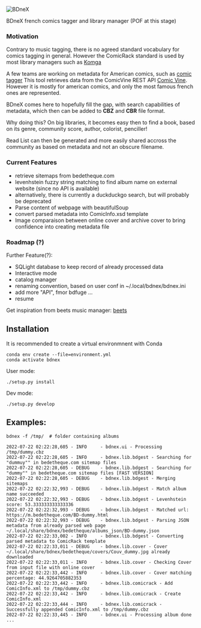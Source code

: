 ![BDneX](https://github.com/lbesnard/bdnex/actions/workflows/test.yml/badge.svg)

BDneX french comics tagger and library manager (POF at this stage)

### Motivation
Contrary to music tagging, there is no agreed standard vocabulary for comics
tagging in general. However the ComicRack standard is used by most library
managers such as [Komga](https://komga.org/)

A few teams are working on metadata for American comics, such as [comic tagger](https://github.com/comictagger/comictagger)
This tool retrieves data from the ComicVine REST API [Comic Vine](https://comicvine.gamespot.com).
However it is mostly for american comics, and only the most famous french ones
are represented.

BDneX comes here to hopefully fill the gap, with search capabilities of metadata,
which then can be added to **CBZ** and **CBR** file format. 

Why doing this?
On big libraries, it becomes easy then to find a book, based on its genre,
community score, author, colorist, penciller!

Read List can then be generated and more easily shared accross the community as
based on metadata and not an obscure filename.

### Current Features
- retrieve sitemaps from bedetheque.com 
- levenhstein fuzzy string matching to find album name on external website
    (since no API is available)
- alternatively, there is currently a duckduckgo search, but will probably be
    deprecated
- Parse content of webpage with beautifulSoup
- convert parsed metadata into ComicInfo.xsd template
- Image comparaison between online cover and archive cover to bring confidence
    into creating metadata file

### Roadmap (?)
Further Feature(?):
- SQLight database to keep record of already processed data
- Interactive mode
- catalog manager
- renaming convention, based on user conf in ~/.local/bdnex/bdnex.ini
- add more "API", fmor bdfuge ...
- resume

Get inspiration from beets music manager: [beets](https://github.com/beetbox/beets)


## Installation

It is recommended to create a virtual environmnent with Conda
```commandline
conda env create --file=environment.yml
conda activate bdnex
```

User mode:
```
./setup.py install
```

Dev mode:
```
./setup.py develop
```

## Examples:

```
bdnex -f /tmp/  # folder containing albums
```

```commandline
2022-07-22 02:22:28,605 - INFO     - bdnex.ui - Processing /tmp/dummy.cbz
2022-07-22 02:22:28,605 - INFO     - bdnex.lib.bdgest - Searching for "dummuy"" in bedetheque.com sitemap files
2022-07-22 02:22:28,605 - DEBUG    - bdnex.lib.bdgest - Searching for "dummy"" in bedetheque.com sitemap files [FAST VERSION]
2022-07-22 02:22:28,605 - DEBUG    - bdnex.lib.bdgest - Merging sitemaps
2022-07-22 02:22:32,993 - DEBUG    - bdnex.lib.bdgest - Match album name succeeded
2022-07-22 02:22:32,993 - DEBUG    - bdnex.lib.bdgest - Levenhstein score: 53.333333333333336
2022-07-22 02:22:32,993 - DEBUG    - bdnex.lib.bdgest - Matched url: https://m.bedetheque.com/BD-dummy.html
2022-07-22 02:22:32,993 - DEBUG    - bdnex.lib.bdgest - Parsing JSON metadata from already parsed web page ~/.local/share/bdnex/bedetheque/albums_json/BD-dummy.json
2022-07-22 02:22:33,002 - INFO     - bdnex.lib.bdgest - Converting parsed metadata to ComicRack template
2022-07-22 02:22:33,011 - DEBUG    - bdnex.lib.cover - Cover ~/.local/share/bdnex/bedetheque/covers/Couv_dummy.jpg already downloaded
2022-07-22 02:22:33,011 - INFO     - bdnex.lib.cover - Checking Cover from input file with online cover
2022-07-22 02:22:33,442 - INFO     - bdnex.lib.cover - Cover matching percentage: 44.9264705882353
2022-07-22 02:22:33,442 - INFO     - bdnex.lib.comicrack - Add ComicInfo.xml to /tmp/dummy.cbz
2022-07-22 02:22:33,442 - INFO     - bdnex.lib.comicrack - Create ComicInfo.xml
2022-07-22 02:22:33,444 - INFO     - bdnex.lib.comicrack - Successfully appended ComicInfo.xml to /tmp/dummy.cbz
2022-07-22 02:22:33,445 - INFO     - bdnex.ui - Processing album done
...
```
